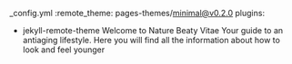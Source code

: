_config.yml :remote_theme: pages-themes/minimal@v0.2.0
plugins:
- jekyll-remote-theme
Welcome to Nature Beaty Vitae
Your guide to an antiaging lifestyle. 
Here you will find all the information about how to look and feel younger
